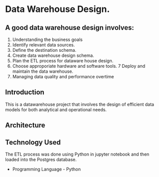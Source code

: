 # Data Warehouse Design. 
## A good data warehouse design involves:
 1. Understanding the business goals
 2. Identify relevant data sources.
 3. Define the destination schema.
 4. Create data warehouse design schema.
 5. Plan the ETL process for dataware house design.
 6. Choose approporiate hardware and software tools.
 7 Deploy and maintain the data warehouse.
 8. Managing data quality and performance overtime

## Introduction
This is a datawarehouse project that involves the design of efficient data models for both analytical and operational needs.
## Architecture

## Technology Used
The ETL process was done using Python in jupyter notebook and then loaded into the Postgres database. 
- Programming Language - Python
